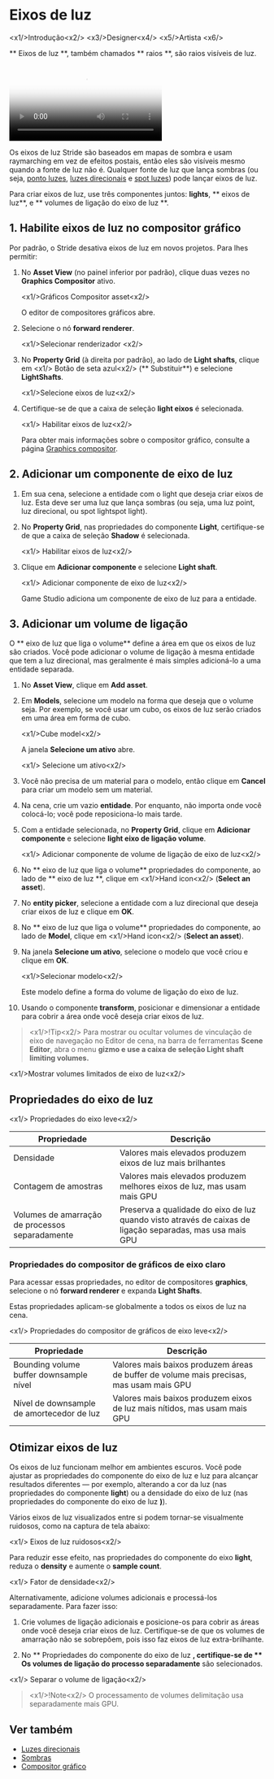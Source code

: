 # Eixos de luz

<x1\/>Introdução<x2\/>
<x3\/>Designer<x4\/>
<x5\/>Artista <x6\/>

** Eixos de luz **, também chamados ** raios **, são raios visíveis de luz.

<video autoplay loop class="responsive-video" poster="media/lightshaft_CoS_640.jpg">
   <source src="media/lightshaft_CoS_640.mp4" type="video/mp4">
</video>

Os eixos de luz Stride são baseados em mapas de sombra [](shadows.md) e usam raymarching em vez de efeitos postais, então eles são visíveis mesmo quando a fonte de luz não é. Qualquer fonte de luz que lança sombras (ou seja, [ponto luzes](point-lights.md), [ luzes direcionais](directional-lights.md) e [spot luzes](spot-lights.md)) pode lançar eixos de luz.

Para criar eixos de luz, use três componentes juntos: **lights**, ** eixos de luz**, e ** volumes de ligação do eixo de luz **.

## 1. Habilite eixos de luz no compositor gráfico

Por padrão, o Stride desativa eixos de luz em novos projetos. Para lhes permitir:

1. No **Asset View** (no painel inferior por padrão), clique duas vezes no **Graphics Compositor** ativo.

   <x1\/>Gráficos Compositor asset<x2\/>

   O editor de compositores gráficos abre.

2. Selecione o nó **forward renderer**.

   <x1\/>Selecionar renderizador <x2\/>

3. No **Property Grid** (à direita por padrão), ao lado de **Light shafts**, clique em <x1\/> Botão de seta azul<x2\/> (** Substituir**) e selecione **LightShafts**.

   <x1\/>Selecione eixos de luz<x2\/>

4. Certifique-se de que a caixa de seleção **light eixos** é selecionada.

   <x1\/> Habilitar eixos de luz<x2\/>

   Para obter mais informações sobre o compositor gráfico, consulte a página [Graphics compositor](../graphics-compositor/index.md).

## 2. Adicionar um componente de eixo de luz

1. Em sua cena, selecione a entidade com o <g id="1">light</g> que deseja criar eixos de luz. Esta deve ser uma luz que lança sombras (ou seja, uma luz <g id="2">point</g>, <g id="3"> luz direcional</g>, ou <g id="4">spot light</g>spot light</g>).

2. No **Property Grid**, nas propriedades do componente **Light**, certifique-se de que a caixa de seleção **Shadow** é selecionada.

   <x1\/> Habilitar eixos de luz<x2\/>

3. Clique em **Adicionar componente** e selecione **Light shaft**.

   <x1\/> Adicionar componente de eixo de luz<x2\/>

   Game Studio adiciona um componente de eixo de luz para a entidade.

## 3. Adicionar um volume de ligação

O ** eixo de luz que liga o volume** define a área em que os eixos de luz são criados. Você pode adicionar o volume de ligação à mesma entidade que tem a luz direcional, mas geralmente é mais simples adicioná-lo a uma entidade separada.

1. No **Asset View**, clique em **Add asset**.

2. Em **Models**, selecione um modelo na forma que deseja que o volume seja. Por exemplo, se você usar um cubo, os eixos de luz serão criados em uma área em forma de cubo.

   <x1\/>Cube model<x2\/>

   A janela **Selecione um ativo** abre.

   <x1\/> Selecione um ativo<x2\/>

3. Você não precisa de um material para o modelo, então clique em **Cancel** para criar um modelo sem um material.

4. Na cena, crie um vazio **entidade**. Por enquanto, não importa onde você colocá-lo; você pode reposiciona-lo mais tarde.

5. Com a entidade selecionada, no **Property Grid**, clique em **Adicionar componente** e selecione **light eixo de ligação volume**.

   <x1\/> Adicionar componente de volume de ligação de eixo de luz<x2\/>

6. No ** eixo de luz que liga o volume** propriedades do componente, ao lado de ** eixo de luz **, clique em <x1\/>Hand icon<x2\/> (**Select an asset**).

7. No **entity picker**, selecione a entidade com a luz direcional que deseja criar eixos de luz e clique em **OK**.

8. No ** eixo de luz que liga o volume** propriedades do componente, ao lado de **Model**, clique em <x1\/>Hand icon<x2\/> (**Select an asset**).

9. Na janela **Selecione um ativo**, selecione o modelo que você criou e clique em **OK**.

   <x1\/>Selecionar modelo<x2\/>

   Este modelo define a forma do volume de ligação do eixo de luz.

10. Usando o componente **transform**, posicionar e dimensionar a entidade para cobrir a área onde você deseja criar eixos de luz.

   > <x1\/>!Tip<x2\/>
   > Para mostrar ou ocultar volumes de vinculação de eixo de navegação no Editor de cena, na barra de ferramentas **Scene Editor**, abra o menu **gizmo e use a caixa de seleção **Light shaft limiting volumes**.**

   <x1\/>Mostrar volumes limitados de eixo de luz<x2\/>

## Propriedades do eixo de luz

<x1\/> Propriedades do eixo leve<x2\/>

| Propriedade | Descrição |
|---------------------------|----------
| Densidade | Valores mais elevados produzem eixos de luz mais brilhantes |
| Contagem de amostras | Valores mais elevados produzem melhores eixos de luz, mas usam mais GPU |
| Volumes de amarração de processos separadamente | Preserva a qualidade do eixo de luz quando visto através de caixas de ligação separadas, mas usa mais GPU |

### Propriedades do compositor de gráficos de eixo claro

Para acessar essas propriedades, no editor de compositores **graphics**, selecione o nó **forward renderer** e expanda **Light Shafts**.

Estas propriedades aplicam-se globalmente a todos os eixos de luz na cena.

<x1\/> Propriedades do compositor de gráficos de eixo leve<x2\/>

| Propriedade | Descrição |
|-----------------------------------------|--------------
| Bounding volume buffer downsample nível | Valores mais baixos produzem áreas de buffer de volume mais precisas, mas usam mais GPU |
| Nível de downsample de amortecedor de luz | Valores mais baixos produzem eixos de luz mais nítidos, mas usam mais GPU |

## Otimizar eixos de luz

Os eixos de luz funcionam melhor em ambientes escuros. Você pode ajustar as propriedades do componente do eixo de luz e luz para alcançar resultados diferentes — por exemplo, alterando a cor da luz (nas propriedades do componente **light**) ou a densidade do eixo de luz (nas propriedades do componente do eixo de luz **)**).

Vários eixos de luz visualizados entre si podem tornar-se visualmente ruidosos, como na captura de tela abaixo:

<x1\/> Eixos de luz ruidosos<x2\/>

Para reduzir esse efeito, nas propriedades do componente do eixo **light**, reduza o **density** e aumente o **sample count**.

<x1\/> Fator de densidade<x2\/>

Alternativamente, adicione volumes adicionais e processá-los separadamente. Para fazer isso:

1. Crie volumes de ligação adicionais e posicione-os para cobrir as áreas onde você deseja criar eixos de luz. Certifique-se de que os volumes de amarração não se sobrepõem, pois isso faz eixos de luz extra-brilhante.

2. No ** Propriedades do componente do eixo de luz **, certifique-se de ** Os volumes de ligação do processo separadamente** são selecionados.

<x1\/> Separar o volume de ligação<x2\/>

> <x1\/>!Note<x2\/>
> O processamento de volumes delimitação usa separadamente mais GPU.

## Ver também

* [Luzes direcionais](directional-lights.md)
* [Sombras](shadows.md)
* [Compositor gráfico](../graphics-compositor/index.md)